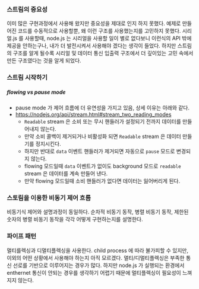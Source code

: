 ### 스트림의 중요성
이미 많은 구현과정에서 사용해 왔지만 중요성을 제대로 인지 하지 못했다.
예제로 만들어진 코드를 수동적으로 사용할뿐, 왜 이런 구조를 사용했는지를 고민하지 못했다.
시리얼.js 를 사용할때, node.js 는 시리얼을 사용할 일이 별로 없다보니 이런식의 API 밖에 제공을 안하는구나, 내가 더 발전시켜서 사용해야 겠다는 생각이 들었다.
하지만 스트림의 구조를 알게 될수록 시리얼 및 데이터 통신 입출력 구조에서 더 깊이있는 고민 속에서 만든 구조였다는 것을 알게 되었다.

### 스트림 시작하기
##### flowing vs pause mode
* pause mode 가 제어 흐름에 더 유연성을 가지고 있음, 상세 이유는 아래와 같다.
* https://nodejs.org/api/stream.html#stream_two_reading_modes
  * `Readable` stream 은 소비 또는 무시 핸들러가 설정되기 전까지 데이터를 만들어내지 않는다.
  * 만약 소비 콜백이 제거되거나 비활성화 되면 `Readable` stream 은 데이터 만들기를 정지시킨다.
  * 하지만 반대로 `data` 이벤트 핸들러가 제거되면 자동으로 `pause` 모드로 변경되지 않는다.
  * flowing 모드일때 `data` 이벤트가 없이도 background 모드로 `readable` stream 은 데이터를 계속 만들어 낸다.
  * 만약 flowing 모드일때 소비 핸들러가 없다면 데이터는 잃어버리게 된다.

### 스토림을 이용한 비동기 제어 흐름
비동기식 제어와 설명과정이 동일하다. 순차적 비동기 동작, 병렬 비동기 동작, 제한된 숫자의 병렬 비동기 동작을 각각 어떻게 구현하는지를 설명한다.

### 파이프 패턴
멀티를렉싱과 디멀티플렉싱을 사용한다. child process 에 따라 불가피할 수 있지만, 이외의 어떤 상황에서 사용해야 하는지 아직 모르겠다. 멀티/디멀티플렉싱은 부족한 통신 선로를 기반으로 이루어지는 경우가 많다. 하지만 node.js 가 실행되는 환경에서 enthernet 통신이 안되는 경우를 생각하기 어렵기 때문에 멀티플렉싱이 필요성이 느껴지지 않는다.
